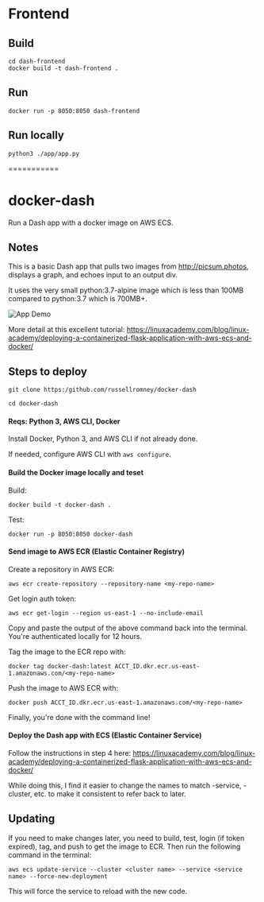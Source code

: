 # Frontend

## Build
```
cd dash-frontend
docker build -t dash-frontend .  
```

## Run
```
docker run -p 8050:8050 dash-frontend
```

## Run locally
```
python3 ./app/app.py
```

===========


# docker-dash

Run a Dash app with a docker image on AWS ECS.

## Notes

This is a basic Dash app that pulls two images from http://picsum.photos, displays a graph, and echoes input to an output div. 

It uses the very small python:3.7-alpine image which is less than 100MB compared to python:3.7 which is 700MB+. 

![App Demo](example.gif)

More detail at this excellent tutorial: https://linuxacademy.com/blog/linux-academy/deploying-a-containerized-flask-application-with-aws-ecs-and-docker/

## Steps to deploy

```
git clone https:/github.com/russellromney/docker-dash

cd docker-dash
```

#### Reqs: Python 3, AWS CLI, Docker

Install Docker, Python 3, and  AWS CLI if not already done.

If needed, configure AWS CLI with `aws configure`.


#### Build the Docker image locally and teset

Build:

`docker build -t docker-dash .`

Test:

`docker run -p 8050:8050 docker-dash` 

#### Send image to AWS ECR (Elastic Container Registry)

Create a repository in AWS ECR:

`aws ecr create-repository --repository-name <my-repo-name>`

Get login auth token:

`aws ecr get-login --region us-east-1 --no-include-email`

Copy and paste the output of the above command back into the terminal. You're authenticated locally for 12 hours.

Tag the image to the ECR repo with:

`docker tag docker-dash:latest ACCT_ID.dkr.ecr.us-east-1.amazonaws.com/<my-repo-name>`

Push the image to AWS ECR with:

`docker push ACCT_ID.dkr.ecr.us-east-1.amazonaws.com/<my-repo-name>`

Finally, you're done with the command line!

#### Deploy the Dash app with ECS (Elastic Container Service)

Follow the instructions in step 4 here:  https://linuxacademy.com/blog/linux-academy/deploying-a-containerized-flask-application-with-aws-ecs-and-docker/

While doing this, I find it easier to change the names to match <my-thing>-service, <my-thing>-cluster, etc. to make it consistent to refer back to later.


## Updating

If you need to make changes later, you need to build, test, login (if token expired), tag, and push to get the image to ECR. Then run the following command in the terminal:

`aws ecs update-service --cluster <cluster name> --service <service name> --force-new-deployment`

This will force the service to reload with the new code.

